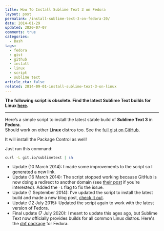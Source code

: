 ```yaml
---
title: How To Install Sublime Text 3 on Fedora
layout: post
permalink: /install-sublime-text-3-on-fedora-20/
date: 2014-01-29
updated: 2020-07-07
comments: true
categories:
  - Bash
tags:
  - fedora
  - gist
  - github
  - install
  - linux
  - script
  - sublime text
article_cta: false
related: 2014-09-01-install-sublime-text-3-on-linux
---
```


**The following script is obsolete. Find the latest Sublime Text builds for Linux <a href="https://www.sublimetext.com/docs/3/linux_repositories.html" rel="external">here</a>.**

---

<p>
  Here&#8217;s a simple script to install the latest stable build of <strong>Sublime Text 3</strong> in <strong>Fedora</strong>.<br /> Should work on other <strong>Linux</strong> distros too. See the <a href="https://gist.github.com/simonewebdesign/8507139" title="Install Sublime Text 3 on Fedora 20" rel="external">full gist on GitHub</a>.
</p>

<p>It will install the Package Control as well!</p>

<p>
  Just run this command:
</p>

``` bash
curl -L git.io/sublimetext | sh
```

- Update (10 March 2014): I made some improvements to the script so I generated a new link.
- Update (16 March 2014): The script stopped working because GitHub is now doing a redirect to another domain (see <a href="https://developer.github.com/changes/2014-04-25-user-content-security/" rel="external">their post</a> if you're interested). Added the `-L` flag to fix the issue.
- Update (1 September 2014): I've updated the script to install the latest build and made a new blog post, <a href="/install-sublime-text-3-on-linux/" rel="external">check it out</a>.
- Update (12 July 2015): Updated the script again to work with the latest version of Fedora.
- Final update (7 July 2020): I meant to update this ages ago, but Sublime Text now officially provides builds for all common Linux distros. Here's the <a href="https://www.sublimetext.com/docs/3/linux_repositories.html#dnf" rel="external">dnf package</a> for Fedora.